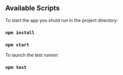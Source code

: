 ## Available Scripts

To start the app you shuld run in the project directory:

### `npm install`
### `npm start`

To launch the test runner:
### `npm test`
